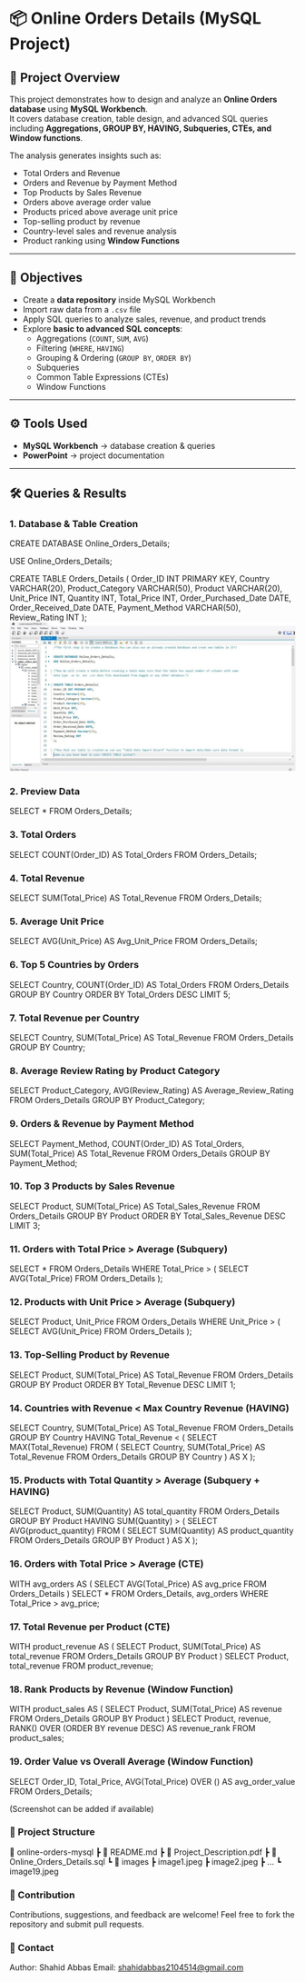 # 📦 Online Orders Details (MySQL Project)

## 📌 Project Overview  
This project demonstrates how to design and analyze an **Online Orders database** using **MySQL Workbench**.  
It covers database creation, table design, and advanced SQL queries including **Aggregations, GROUP BY, HAVING, Subqueries, CTEs, and Window functions**.  

The analysis generates insights such as:  
- Total Orders and Revenue  
- Orders and Revenue by Payment Method  
- Top Products by Sales Revenue  
- Orders above average order value  
- Products priced above average unit price  
- Top-selling product by revenue  
- Country-level sales and revenue analysis  
- Product ranking using **Window Functions**  

---

## 🎯 Objectives  
- Create a **data repository** inside MySQL Workbench  
- Import raw data from a `.csv` file  
- Apply SQL queries to analyze sales, revenue, and product trends  
- Explore **basic to advanced SQL concepts**:  
  - Aggregations (`COUNT`, `SUM`, `AVG`)  
  - Filtering (`WHERE`, `HAVING`)  
  - Grouping & Ordering (`GROUP BY`, `ORDER BY`)  
  - Subqueries  
  - Common Table Expressions (CTEs)  
  - Window Functions  

---

## ⚙️ Tools Used  
- **MySQL Workbench** → database creation & queries  
- **PowerPoint** → project documentation  

---

## 🛠️ Queries & Results  

### 1. Database & Table Creation  

CREATE DATABASE Online_Orders_Details;

USE Online_Orders_Details;

CREATE TABLE Orders_Details (
  Order_ID INT PRIMARY KEY,
  Country VARCHAR(20),
  Product_Category VARCHAR(50),
  Product VARCHAR(20),
  Unit_Price INT,
  Quantity INT,
  Total_Price INT,
  Order_Purchased_Date DATE,
  Order_Received_Date DATE,
  Payment_Method VARCHAR(50),
  Review_Rating INT
);
![Image 1](images/Image1.jpeg)
### 2. Preview Data
SELECT * FROM Orders_Details;


### 3. Total Orders
SELECT COUNT(Order_ID) AS Total_Orders
FROM Orders_Details;


### 4. Total Revenue
SELECT SUM(Total_Price) AS Total_Revenue
FROM Orders_Details;


### 5. Average Unit Price
SELECT AVG(Unit_Price) AS Avg_Unit_Price
FROM Orders_Details;


### 6. Top 5 Countries by Orders
SELECT Country, COUNT(Order_ID) AS Total_Orders
FROM Orders_Details
GROUP BY Country
ORDER BY Total_Orders DESC
LIMIT 5;


### 7. Total Revenue per Country
SELECT Country, SUM(Total_Price) AS Total_Revenue
FROM Orders_Details
GROUP BY Country;


### 8. Average Review Rating by Product Category
SELECT Product_Category, AVG(Review_Rating) AS Average_Review_Rating
FROM Orders_Details
GROUP BY Product_Category;


### 9. Orders & Revenue by Payment Method
SELECT Payment_Method,
       COUNT(Order_ID) AS Total_Orders,
       SUM(Total_Price) AS Total_Revenue
FROM Orders_Details
GROUP BY Payment_Method;


### 10. Top 3 Products by Sales Revenue
SELECT Product, SUM(Total_Price) AS Total_Sales_Revenue
FROM Orders_Details
GROUP BY Product
ORDER BY Total_Sales_Revenue DESC
LIMIT 3;


### 11. Orders with Total Price > Average (Subquery)
SELECT *
FROM Orders_Details
WHERE Total_Price > (
  SELECT AVG(Total_Price) 
  FROM Orders_Details
);


### 12. Products with Unit Price > Average (Subquery)
SELECT Product, Unit_Price
FROM Orders_Details
WHERE Unit_Price > (
  SELECT AVG(Unit_Price)
  FROM Orders_Details
);


### 13. Top-Selling Product by Revenue
SELECT Product, SUM(Total_Price) AS Total_Revenue
FROM Orders_Details
GROUP BY Product
ORDER BY Total_Revenue DESC
LIMIT 1;


### 14. Countries with Revenue < Max Country Revenue (HAVING)
SELECT Country, SUM(Total_Price) AS Total_Revenue
FROM Orders_Details
GROUP BY Country
HAVING Total_Revenue < ( 
  SELECT MAX(Total_Revenue) 
  FROM (
    SELECT Country, SUM(Total_Price) AS Total_Revenue
    FROM Orders_Details
    GROUP BY Country
  ) AS X
);


### 15. Products with Total Quantity > Average (Subquery + HAVING)
SELECT Product, SUM(Quantity) AS total_quantity
FROM Orders_Details
GROUP BY Product
HAVING SUM(Quantity) > (
  SELECT AVG(product_quantity) 
  FROM (
    SELECT SUM(Quantity) AS product_quantity
    FROM Orders_Details
    GROUP BY Product
  ) AS X
);


### 16. Orders with Total Price > Average (CTE)
WITH avg_orders AS (
  SELECT AVG(Total_Price) AS avg_price
  FROM Orders_Details
)
SELECT *
FROM Orders_Details, avg_orders
WHERE Total_Price > avg_price;


### 17. Total Revenue per Product (CTE)
WITH product_revenue AS (
  SELECT Product, SUM(Total_Price) AS total_revenue
  FROM Orders_Details
  GROUP BY Product
)
SELECT Product, total_revenue
FROM product_revenue;


### 18. Rank Products by Revenue (Window Function)
WITH product_sales AS (
  SELECT Product, SUM(Total_Price) AS revenue    
  FROM Orders_Details
  GROUP BY Product
)
SELECT Product, revenue,
       RANK() OVER (ORDER BY revenue DESC) AS revenue_rank
FROM product_sales;


### 19. Order Value vs Overall Average (Window Function)
SELECT Order_ID, Total_Price,
       AVG(Total_Price) OVER () AS avg_order_value
FROM Orders_Details;


(Screenshot can be added if available)

### 📂 Project Structure
📁 online-orders-mysql
 ┣ 📄 README.md
 ┣ 📄 Project_Description.pdf
 ┣ 📄 Online_Orders_Details.sql
 ┗ 📁 images
    ┣ image1.jpeg
    ┣ image2.jpeg
    ┣ ...
    ┗ image19.jpeg

### 🤝 Contribution

Contributions, suggestions, and feedback are welcome!
Feel free to fork the repository and submit pull requests.

### 📧 Contact

Author: Shahid Abbas
Email: shahidabbas2104514@gmail.com
